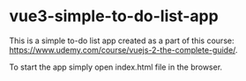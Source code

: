 # vue3-simple-to-do-list-app

This is a simple to-do list app created as a part of this course: https://www.udemy.com/course/vuejs-2-the-complete-guide/.

To start the app simply open index.html file in the browser.
